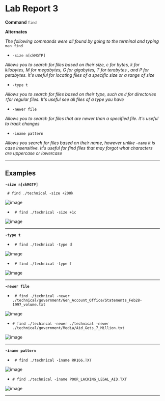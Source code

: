 
# Lab Report 3

**Command** `find`

**Alternates**

*The following commands were all found by going to the terminal and typing* `man find`

* `-size n[ckMGTP]` 

*Allows you to search for files based on their size, c for bytes, k for kilobytes, M for megabytes, G for gigabytes, T for terabytes , and P for petabytes. It's useful for locating files of a specific size or a range of size*

* `-type t` 

*Allows you to search for files based on their type, such as `d` for directories `f`for regular files. It's useful see all files of a type you have*

* `-newer file` 

*Allows you to search for files that are newer than a specified file. It's useful to track changes*

* `-iname pattern`

*Allows you search for files based on their name, however unlike `-name` it is case insensitive. It's useful for find files that may forgot what characters are uppercase or lowercase*

***

## Examples

**`-size n[ckMGTP]`**

``` # find ./technical -size +200k```

![image](size200k.png)

* ``` # find ./technical -size +1c```

![image](size1c.png)

***

**`-type t`**
* ``` # find ./technical -type d```

![image](typed.png)

* ``` # find ./technical -type f```

![image](typef.png)

***

**`-newer file`**

* ``` # find ./technical -newer ./technical/government/Gen_Account_Office/Statements_Feb28-1997_volume.txt```

![image](newerVolume.png)

* ``` # find ./techincal -newer ./technical -newer ./technical/government/Media/Aid_Gets_7_Million.txt ```

![image](Newermillion.png)

***

**`-iname pattern`**

* ``` # find ./technical -iname RR166.TXT```

![image](RRtxt.png)

* ``` # find ./technical -iname POOR_LACKING_LEGAL_AID.TXT ```

![image](legaltxt.png)

***
